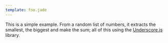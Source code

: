 ```yaml
---
template: foo.jade
---
```


This is a simple example. From a random list of numbers, it extracts the
smallest, the biggest and make the sum; all of this using the
[Underscore.js](http://underscorejs.org/) library.
